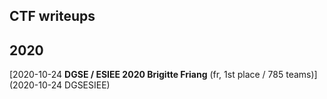 CTF writeups
---

2020
---
[2020-10-24 **DGSE / ESIEE 2020 Brigitte Friang** (fr, 1st place / 785 teams)](2020-10-24 DGSESIEE)
